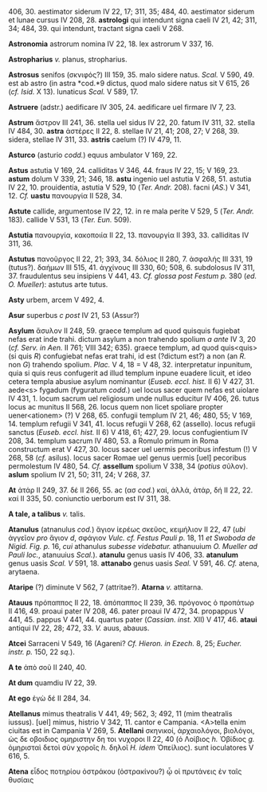 406, 30. aestimator siderum IV 22, 17; 311, 35; 484, 40. aestimator
siderum et lunae cursus IV 208, 28. **astrologi** qui intendunt signa
caeli IV 21, 42; 311, 34; 484, 39. qui intendunt, tractant signa caeli V
268.

**Astronomia** astrorum nomina IV 22, 18. lex astrorum V 337, 16.

**Astropharius** *v.* planus, stropharius.

**Astrosus** senifos (σκνιφός?) III 159, 35. malo sidere natus. *Scal.*
V 590, 49. est ab astro (in astra *cod.*9 dictus, quod malo sidere natus
sit V 615, 26 (*cf. Isid.* X 13). lunaticus *Scal.* V 589, 17.

**Astruere** (adstr.) aedificare IV 305, 24. aedificare uel firmare IV
7, 23.

**Astrum** ἄστρον III 241, 36. stella uel sidus IV 22, 20. fatum IV 311,
32. stella IV 484, 30. **astra** ἀστέρες II 22, 8. stellae IV 21, 41;
208, 27; V 268, 39. sidera, stellae IV 311, 33. **astris** caelum (?) IV
479, 11.

**Asturco** (asturio *codd.*) equus ambulator V 169, 22.

**Astus** astutia V 169, 24. calliditas V 346, 44. fraus IV 22, 15; V
169, 23. **astum** dolum V 339, 21; 346, 18. **astu** ingenio uel
astutia V 268, 51. astutia IV 22, 10. prouidentia, astutia V 529, 10
(*Ter. Andr.* 208). facni (*AS.*) V 341, 12. *Cf.* **uastu** πανουργία
II 528, 34.

**Astute** callide, argumentose IV 22, 12. in re mala perite V 529, 5
(*Ter. Andr.* 183). callide V 531, 13 (*Ter. Eun.* 509).

**Astutia** πανουργία, κακοποιία II 22, 13. πανουργία II 393, 33.
calliditas IV 311, 36.

**Astutus** πανοῦργος II 22, 21; 393, 34. δόλιος II 280, 7. ἀσφαλής III
331, 19 (tutus?). δαήμων III 515, 41. ἀγχίνους III 330, 60; 508, 6.
subdolosus IV 311, 37. fraudulentus seu insipiens V 441, 43. *Cf. glossa
post Festum p.* 380 (*ed. O. Mueller*): astutus arte tutus.

**Asty** urbem, arcem V 492, 4.

**Asur** superbus *c post* IV 21, 53 (Assur?)

**Asylum** ἄσυλον II 248, 59. graece templum ad quod quisquis fugiebat
nefas erat inde trahi. dictum asylum a non trahendo spolium *a ante* IV
3, 20 (*cf. Serv. in Aen.* II 761; VIII 342; 635). graece templum, ad
quod quis\<quis\> (si quis *R*) confugiebat nefas erat trahi, id est
(?dictum est?) a non (an *R.* non *G*) trahendo spolium. *Plac.* V 4, 18
= V 48, 32. interpretatur inpunitum, quia si quis reus confugerit ad
illud templum inpune euadere licuit, et ideo cetera templa abusiue
asylum nominantur (*Euseb. eccl. hist.* II 6) V 427, 31. aede\<s\>
fygadum (fyguratum *codd.*) uel locus sacer quem nefas est uiolare IV
431, 1. locum sacrum uel religiosum unde nullus educitur IV 406, 26.
tutus locus ac munitus II 568, 26. locus quem non licet spoliare propter
uener\<ationem\> (?) V 268, 65. confugii templum IV 21, 46; 480, 55; V
169, 14. templum refugii V 341, 41. locus refugii V 268, 62 (assello).
locus refugii sanctus (*Euseb. eccl. hist.* II 6) V 418, 61; 427, 29.
locus confugientium IV 208, 34. templum sacrum IV 480, 53. a Romulo
primum in Roma constructum erat V 427, 30. locus sacer uel uermis
pecoribus infestum (!) V 268, 58 (*cf.* asilus). locus sacer Romae uel
genus uermis [uel] pecoribus permolestum IV 480, 54. *Cf.*
**assellum** spolium V 338, 34 (*potius* σῦλον). **aslum** spolium IV
21, 50; 311, 24; V 268, 37.

**At** ἀτάρ II 249, 37. δέ II 266, 55. ac (ασ *cod.*) καί, ἀλλά, ἀτάρ,
δή II 22, 22. καί II 335, 50. coniunctio uerborum est IV 311, 38.

**A tale, a talibus** *v.* talis.

**Atanulus** (atnanulus *cod.*) ἅγιον ἱερέως σκεῦος, κειμήλιον II 22, 47
(*ubi* ἀγγεῖον *pro* ἄγιον *d*, σφάγιον *Vulc. cf. Festus PauIi p.* 18,
11 *et Swoboda de Nigid. Fig. p.* 16, *cui* athanulus *subesse
videbatur.* athanuuium *O. Mueller ad Pauli loc.*, atanuuius *Scal.*).
**atanulu** genus uasis IV 406, 33. **atanulum** genus uasis *Scal. V*
591, 18. **attanabo** genus uasis *Seal.* V 591, 46. *Cf.* atena,
arytaena.

**Ataripe** (?) diminute V 562, 7 (attritae?). **Atarna** *v.*
attitarna.

**Atauus** πρόπαππος II 22, 18. ἀπόπαππος II 239, 36. πρόγονος ὁ
προπάτωρ II 416, 49. proaui pater IV 208, 46. pater proaui IV 472, 34.
propappus V 441, 45. pappus V 441, 44. quartus pater (*Cassian. inst.*
XII) V 417, 46. **ataui** antiqui IV 22, 28; 472, 33. *V.* auus, abauus.

**Atcei** Sarraceni V 549, 16 (Agareni? *Cf. Hieron. in Ezech.* 8, 25;
*Eucher. instr. p.* 150, 22 *sq.*).

**A te** ἀπὸ σοῦ II 240, 40.

**At dum** quamdiu IV 22, 39.

**At ego** ἐγὼ δέ II 284, 34.

**Atellanus** mimus theatralis V 441, 49; 562, 3; 492, 11 (mim
theatralis iussus). [uel] mimus, histrio V 342, 11. cantor e Campania.
\<A\>tella enim ciuitas est in Campania V 269, 5. **Atellani** σκηνικοί,
ἀρχαιολόγοι, βιολόγοι, ὡς δε οβοιδιος ομηριστην δη τοι νυχοροι II 22, 40
(ὁ Λοίβιος *h.* Ὀβίδιος *g.* ὁμηρισταὶ δετοὶ σὺν χοροῖς *h.* δηλοῖ *H.
idem* Ὀπείλιος). sunt ioculatores V 616, 5.

**Atena** εἶδος ποτηρίου ὀστράκου (ὀστρακίνου?) ᾧ οἱ πρυτάνεις ἐν ταῖς
θυσίαις
